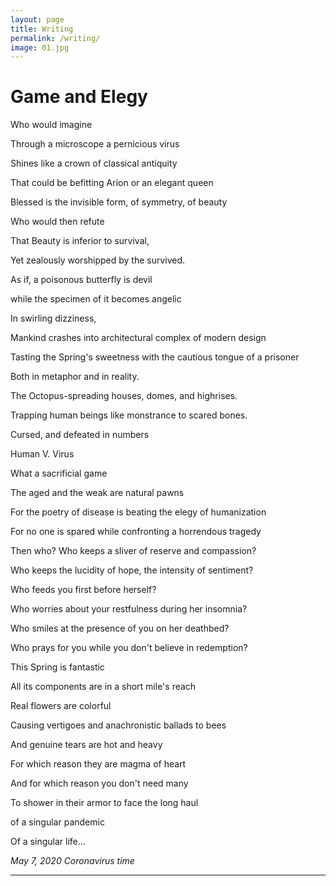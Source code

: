 ```yaml
---
layout: page
title: Writing
permalink: /writing/
image: 01.jpg
---
```

# Game and Elegy

Who would imagine

Through a microscope a pernicious virus

Shines like a crown of classical antiquity

That could be befitting Arion or an elegant queen 

Blessed is the invisible form, of symmetry, of beauty

 

Who would then refute

That Beauty is inferior to survival,

Yet zealously worshipped by the survived.

As if, a poisonous butterfly is devil

while the specimen of it becomes angelic

 

In swirling dizziness,

Mankind crashes into architectural complex of modern design

Tasting the Spring's sweetness with the cautious tongue of a prisoner

Both in metaphor and in reality.

The Octopus-spreading houses, domes, and highrises.

Trapping human beings like monstrance to scared bones.

 

Cursed, and defeated in numbers

Human V. Virus

What a sacrificial game

The aged and the weak are natural pawns

For the poetry of disease is beating the elegy of humanization

For no one is spared while confronting a horrendous tragedy

 

Then who? Who keeps a sliver of reserve and compassion?

Who keeps the lucidity of hope, the intensity of sentiment?

Who feeds you first before herself?

Who worries about your restfulness during her insomnia?

Who smiles at the presence of you on her deathbed?

Who prays for you while you don't believe in redemption?

 

This Spring is fantastic

All its components are in a short mile's reach 

Real flowers are colorful

Causing vertigoes and anachronistic ballads to bees

And genuine tears are hot and heavy

For which reason they are magma of heart

And for which reason you don't need many 

To shower in their armor to face the long haul

of a singular pandemic

Of a singular life...

*May 7, 2020 Coronavirus time*

****



